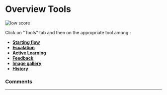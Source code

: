 # Overview Tools

<div class="image_center">
  <img :src="$withBase('/assets/img/virtual-agent-studio/tools/tools1.png')" alt="low score">
</div>


Click on "Tools" tab and then on the appropriate tool among :

-   [**Starting flow**](/documentation/virtual-agent-studio/chatbot/tools/starting_flow.html)
-   [**Escalation**](/documentation/virtual-agent-studio/chatbot/tools/escalation.html)
-   [**Active Learning**](/documentation/virtual-agent-studio/chatbot/tools/active_learning.html)
-   [**Feedback**](/documentation/virtual-agent-studio/chatbot/tools/feedback.html)
-   [**Image gallery**](/documentation/virtual-agent-studio/chatbot/tools/image_gallery.html)
-   [**History**](/documentation/virtual-agent-studio/chatbot/tools/history.html)


### Comments
---

<Commentaire />
